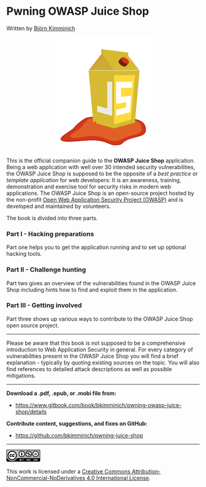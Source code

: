 # Pwning OWASP Juice Shop

Written by [Björn Kimminich](http://kimminich.de)

<img src="introduction/img/juice-shop_logo.svg" alt="OWASP Juice Shop logo" height="300" style="display: block; margin-left: auto; margin-right: auto;">

This is the official companion guide to the __OWASP Juice Shop__ application. Being a web application with well over 30 intended security vulnerabilities, the OWASP Juice Shop is supposed to be the opposite of a _best practice_ or _template application_ for web developers: It is an awareness, training, demonstration and exercise tool for security risks in modern web applications. The OWASP Juice Shop is an open-source project hosted by the non-profit [Open Web Application Security Project (OWASP)](https://owasp.org) and is developed and maintained by volunteers.

The book is divided into three parts.

### Part I - Hacking preparations

Part one helps you to get the application running and to set up optional hacking tools.

### Part II - Challenge hunting

Part two gives an overview of the vulnerabilities found in the OWASP Juice Shop including hints how to find and exploit them in the application.

### Part III - Getting involved

Part three shows up various ways to contribute to the OWASP Juice Shop open source project.

----

Please be aware that this book is not supposed to be a comprehensive introduction to Web Application Security in general. For every category of vulnerabilities
present in the OWASP Juice Shop you will find a brief explanation - typically by quoting existing sources on the topic. You will also find references to detailed attack descriptions as well as possible mitigations.

----

__Download a .pdf, .epub, or .mobi file from:__
* https://www.gitbook.com/book/bkimminich/pwning-owasp-juice-shop/details

__Contribute content, suggestions, and fixes on GitHub:__
* https://github.com/bkimminich/pwning-juice-shop

----

[![CC BY-NC-ND 4.0](introduction/img/cc_by-nc-nd_4.0.png)](https://creativecommons.org/licenses/by-nc-nd/4.0/)

This work is licensed under a [Creative Commons Attribution-NonCommercial-NoDerivatives 4.0 International License](https://creativecommons.org/licenses/by-nc-nd/4.0/).
